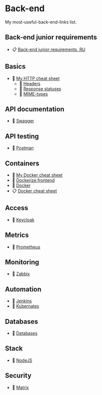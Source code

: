 # Back-end

My most-useful-back-end-links list.

## Back-end junior requirements

- 📋 [Back-end junior requirements, RU](https://tproger.ru/translations/backend-web-development/)

## Basics

- 🔖 [My HTTP cheat sheet](./http.md)
  - 🧾 [Headers](https://developer.mozilla.org/en-US/docs/Web/HTTP/Headers)
  - 🧾 [Response statuses](https://developer.mozilla.org/en-US/docs/Web/HTTP/Status)
  - 🧾 [MIME-types](https://developer.mozilla.org/en-US/docs/Web/HTTP/Basics_of_HTTP/MIME_types)

## API documentation

- 🤖 [Swagger](https://swagger.io/)

## API testing

- 🤖 [Postman](https://swagger.io/)

## Containers

- 🔖 [My Docker cheat sheet](./docker.md)
- 🔖 [Dockerize frontend](./dockerizeFrontend.md)
- 🧾 [Docker](https://docs.docker.com/)
- 📋 [Docker cheat sheet](https://dockerlabs.collabnix.com/docker/cheatsheet/)

## Access

- 🤖 [Keycloak](https://www.keycloak.org/)

## Metrics

- 🤖 [Prometheus](https://prometheus.io/)

## Monitoring

- 🧾 [Zabbix](https://www.zabbix.com/)

## Automation

- 🤖 [Jenkins](https://www.jenkins.io/)
- 🤖 [Kubernates](https://kubernetes.io/)

## Databases

- 🔖 [Databases](./databases.md)

## Stack

- 🔖 [NodeJS](./nodejs.md)

## Security

- 🧾 [Matrix](https://matrix.org/)
